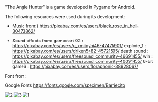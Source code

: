 "The Angle Hunter" is a game developed in Pygame for Android.

The following resources were used during its development:

- Music from:}
  https://pixabay.com/es/users/black_rose_in_hell-30473862/

- Sound effects from:
  gamestart 02 : https://pixabay.com/es/users/u_xmiiqyhi46-47475901/
  explode_1 : https://pixabay.com/es/users/driken5482-45721595/
  death sound : https://pixabay.com/es/users/freesound_community-46691455/
  win : https://pixabay.com/es/users/freesound_community-46691455/
  8-bit game6 : https://pixabay.com/es/users/floraphonic-38928062/

Font from:

Google Fonts https://fonts.google.com/specimen/Barriecito

![2](https://github.com/user-attachments/assets/6eedbeb7-9b51-46c2-947d-7a6989c91aba)
![3](https://github.com/user-attachments/assets/fbe76a38-e3af-4133-972e-d867a32d3193)
![1](https://github.com/user-attachments/assets/af730967-dcfe-4bc1-94a1-5094ec30a001)
